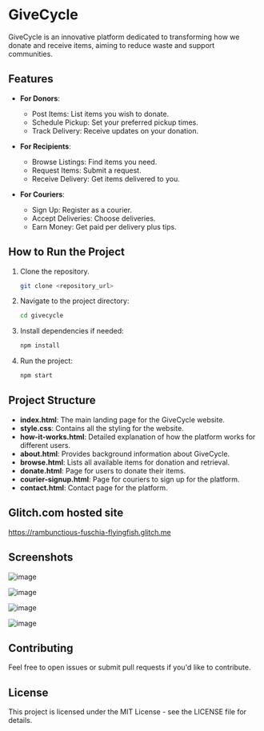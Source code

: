 
# GiveCycle

GiveCycle is an innovative platform dedicated to transforming how we donate and receive items, 
aiming to reduce waste and support communities.

## Features

- **For Donors**:
  - Post Items: List items you wish to donate.
  - Schedule Pickup: Set your preferred pickup times.
  - Track Delivery: Receive updates on your donation.
  
- **For Recipients**:
  - Browse Listings: Find items you need.
  - Request Items: Submit a request.
  - Receive Delivery: Get items delivered to you.

- **For Couriers**:
  - Sign Up: Register as a courier.
  - Accept Deliveries: Choose deliveries.
  - Earn Money: Get paid per delivery plus tips.

## How to Run the Project

1. Clone the repository.
   ```bash
   git clone <repository_url>
   ```

2. Navigate to the project directory:
   ```bash
   cd givecycle
   ```

3. Install dependencies if needed:
   ```bash
   npm install
   ```

4. Run the project:
   ```bash
   npm start
   ```

## Project Structure

- **index.html**: The main landing page for the GiveCycle website.
- **style.css**: Contains all the styling for the website.
- **how-it-works.html**: Detailed explanation of how the platform works for different users.
- **about.html**: Provides background information about GiveCycle.
- **browse.html**: Lists all available items for donation and retrieval.
- **donate.html**: Page for users to donate their items.
- **courier-signup.html**: Page for couriers to sign up for the platform.
- **contact.html**: Contact page for the platform.

## Glitch.com hosted site

https://rambunctious-fuschia-flyingfish.glitch.me

## Screenshots

![image](https://github.com/user-attachments/assets/df9f7479-1860-474f-a903-429d8520d85c)

![image](https://github.com/user-attachments/assets/6a5ce0d8-c702-4ed9-9942-ddbb55099899)

![image](https://github.com/user-attachments/assets/9440e059-1ee4-4e2a-8242-3589bff31547)

![image](https://github.com/user-attachments/assets/230a2fee-17ea-4590-a949-d53ba6b80d49)





## Contributing

Feel free to open issues or submit pull requests if you'd like to contribute.

## License

This project is licensed under the MIT License - see the LICENSE file for details.
